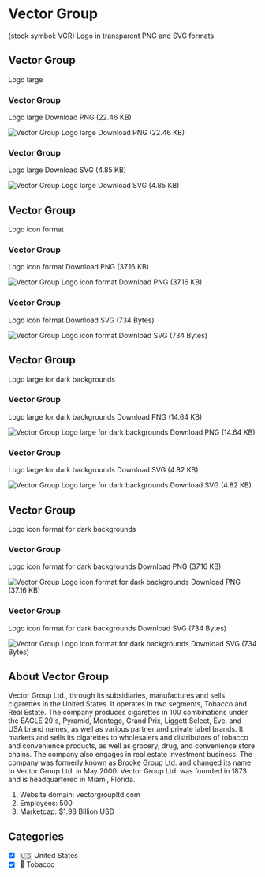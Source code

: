# Vector Group
 (stock symbol: VGR) Logo in transparent PNG and SVG formats

## Vector Group
 Logo large

### Vector Group
 Logo large Download PNG (22.46 KB)

![Vector Group
 Logo large Download PNG (22.46 KB)](/img/orig/VGR_BIG-a61d1879.png)

### Vector Group
 Logo large Download SVG (4.85 KB)

![Vector Group
 Logo large Download SVG (4.85 KB)](/img/orig/VGR_BIG-a3367f99.svg)

## Vector Group
 Logo icon format

### Vector Group
 Logo icon format Download PNG (37.16 KB)

![Vector Group
 Logo icon format Download PNG (37.16 KB)](/img/orig/VGR-4ba284f9.png)

### Vector Group
 Logo icon format Download SVG (734 Bytes)

![Vector Group
 Logo icon format Download SVG (734 Bytes)](/img/orig/VGR-d6413192.svg)

## Vector Group
 Logo large for dark backgrounds

### Vector Group
 Logo large for dark backgrounds Download PNG (14.64 KB)

![Vector Group
 Logo large for dark backgrounds Download PNG (14.64 KB)](/img/orig/VGR_BIG.D-ec81332a.png)

### Vector Group
 Logo large for dark backgrounds Download SVG (4.82 KB)

![Vector Group
 Logo large for dark backgrounds Download SVG (4.82 KB)](/img/orig/VGR_BIG.D-2db6dc9f.svg)

## Vector Group
 Logo icon format for dark backgrounds

### Vector Group
 Logo icon format for dark backgrounds Download PNG (37.16 KB)

![Vector Group
 Logo icon format for dark backgrounds Download PNG (37.16 KB)](/img/orig/VGR.D-7d95a847.png)

### Vector Group
 Logo icon format for dark backgrounds Download SVG (734 Bytes)

![Vector Group
 Logo icon format for dark backgrounds Download SVG (734 Bytes)](/img/orig/VGR.D-9af13700.svg)

## About Vector Group


Vector Group Ltd., through its subsidiaries, manufactures and sells cigarettes in the United States. It operates in two segments, Tobacco and Real Estate. The company produces cigarettes in 100 combinations under the EAGLE 20's, Pyramid, Montego, Grand Prix, Liggett Select, Eve, and USA brand names, as well as various partner and private label brands. It markets and sells its cigarettes to wholesalers and distributors of tobacco and convenience products, as well as grocery, drug, and convenience store chains. The company also engages in real estate investment business. The company was formerly known as Brooke Group Ltd. and changed its name to Vector Group Ltd. in May 2000. Vector Group Ltd. was founded in 1873 and is headquartered in Miami, Florida.

1. Website domain: vectorgroupltd.com
2. Employees: 500
3. Marketcap: $1.98 Billion USD


## Categories
- [x] 🇺🇸 United States
- [x] 🚬 Tobacco
